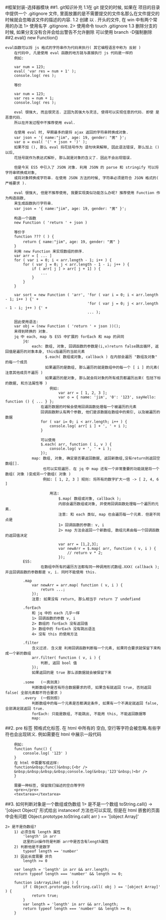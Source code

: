 #框架封装-选择器模块
##1. git知识补充
  	1.1在 git 提交的时候, 如果在 项目的目录中提供一个 .gitignore 文件, 
  	里面放置的是不需要提交的文件名那么在文件提交的时候就会忽略该文件的描述的内容.
	1.2 创建 以 . 开头的文件, 在 win 中有两个常用的办法
		1> 使用名字  .gitignore.
		2> 使用命令 touch .gitignore
	1.3 删除分支的时候, 如果分支没有合并会给出警告不允许删除 可以使用 branch -D强制删除
##2.eval() new Function()

	eval函数可以将 js 格式的字符串作为代码来执行( 其它编程语言中称为 反射 )
        在代码中, 凡是使用 eval 函数的地方就与直接执行 js 代码是一样的
        例如:

        var num = 123;
        eval( 'var res = num + 1' );
        console.log( res );        

        等价

        var num = 123;
        var res = num + 1; 
        console.log( res );        

        eval 很强大, 而且很灵活. 正因为其强大与灵活, 使得可以实现任意的代码. 即使 是 恶意代码.
        所以在开发过程中不推荐使用 eval.

        在使用 eval 时, 早期最多的是将 ajax 返回的字符串转换成对象.
        var json = '{ name:"jim", age: 19, gender: "男" }';
        var o = eval( '(' + json + ')' );
        如果不加 (), 那么 eval 将花括号作为 语句块来解释, 因此语法错误, 那么加上 () 以后, 
        花括号就作为表达式解析, 那么就是对象的含义了. 因此不会出现错误.

        但是今天 ES5 中引入了 JSON 对象. 利用 JSON 的 parse 和 stringify 可以将字符串转换成对象,
        或将对象转换成字符串. 在使用 JSON 方法的时候, 字符串必须是符合 JSON 格式的( 严格要求 ).

        eval 很强大, 但是不推荐使用, 我要实现类似功能怎么办呢? 推荐使用 Function 作为构造函数,
        来生成函数执行字符串.
        var json = '{ name:"jim", age: 19, gender: "男" }';

        构造一个函数
        new Function ( 'return ' + json )

        等价于
        function ??? ( ) {
            return { name:"jim", age: 19, gender: "男" }
        }
        利用 new Function 来实现数组的排序.
        var arr = [ ... ]
        for ( var i = 0; i < arr.length - 1; i++ ) {
            for ( var j = 0; j < arr.length - 1 - i; j++ ) {
                if ( arr[ j ] > arr[ j + 1] ) {
                    ...
                }
            }
        }

        var sort = new Function ( 'arr', 'for ( var i = 0; i < arr.length - 1; i++ ) {' +
                                         'for ( var j = 0; j < arr.length - 1 - i; j++ ) {' + 
                                         ... );

        因此使用语法:
        var obj = (new Function ( 'return ' + json ))();
        来得到转换的 对象.
        jq 中 each, map 与 ES5 中扩展的 forEach 和 map 的异同
	        jq:
		        each: 数组, 对象, 回调函数的参数是(i,v)return false跳出循环, 返回值是遍历的对象本身, this指遍历的当前元素 
		        	  $.each( 数组或对象, callback ) 在内部会遍历 "数组及对象" 的每一个成员
	                  如果遍历的是数组, 那么遍历的就是数组中的每一个 [ i ] 的元素( 注意其他成员不遍历 )
	                  如果遍历的是对象, 那么就会将对象的所有成员都遍历出来( 包括下标的数据, 和方法属性等 )
	                    例如:
	                        var arr = [ 1, 2, 3 ];
	                        var o = { name: 'jim', '0': '123', sayHello: function () { ... } };
	            	在遍历数据的时候会使用回调函数处理每一个被遍历的元素
	                回调函数默认有两个参数, 他们是该数据在数组中的索引, 以及被遍历的数据
		            for ( var i= 0; i < arr.length; i++ ) {
		                console.log( arr[ i ] + ', ' + i );
		            }

		            可以使用
		            $.each( arr, function ( i, v ) {
		                console.log( v + ', ' + i );
		            });
		        map: 数组, 对象, 确定是否要返回数据, 返回新数组,没有return则返回空数组[].
		        	 也可以实现遍历. 在 jq 中 map 还有一个非常重要的功能就是将一个数组( 对象 )变成另一个数组( 对象 )
            		 例如: [ 1, 2, 3 ] 规则: 将所有的数字扩大一倍 -> [ 2, 4, 6 ]

			            用法:
			                $.map( 数组或对象, callback );
			                内部会遍历数组或对象, 并使用回调函数处理每一个遍历的元素. 
			                注意: 和 each 类似, map 也会遍历每一个元素. 但是不同点是
			                1> 回调函数的参数: v, i
			                2> map 方法会返回一个新数组, 数组元素由每一个回调函数的返回值决定

			                var arr = [1,2,3];
			                var newArr = $.map( arr, function ( v, i ) {
			                    // return v * 2;
			                });
	        ES5:
		        	在数组中所有的遍历方法都有同一种调用形式数组.XXX( callback );并且回调函数的参数都是 v, i. 同时不能使用 this.

	        .map
	            var newArr = arr.map( function ( v, i ) {
	                return ...;
	            });
	            注意: 如果没有 return, 那么相当于 return 了 undefiend

	        .forEach
	            和 jq 中的 each 几乎一样
	            1> 回调函数的参数 v, i
	            2> 数组的 forEach 没有返回值
	            3> 数组中的 forEach 没有跳出语法
	            4> 没有 this 的使用方法

	        .filter
	            含义过滤. 含义是 利用回调函数判断每一个元素, 如果符合要求就保留下来构成一个新的数组
	            arr.filter( function ( v, i ) {
	                判断, 返回 bool 值
	            });
	            如果返回的是 true 那么该数据就会被保留下来

	        .some   (一真则真)
	            判断数组中是否有符合数据要求的项, 如果含有就返回 true, 否则返回 false( 全部元素都不符合要求 )
	        .every  (一假则假)	
	            判断数组中的每一个元素是否都满足条件, 如果有一个不满足就返回 false, 全部满足就返回 true.
	            forEach: 只能是数组, 不能跳出, 不能用 this, 不能返回数据等
	            map: 
	    
##2. pre 标签
预格式化标签. 在 html 中所有的 空白, 空行等字符会被忽略.有些字符也会出现转义. 例如需要在 html 中展示一段代码
        
        例如:
        function func() {
            console.log( '123' )
        }
        在 html 中需要写成这样:
        function&nbsp;func()&nbsp;{<br />
        &nbsp;&nbsp;&nbsp;&nbsp;console.log(&nbsp;'123'&nbsp;)<br />
        }

        需要一种标签, 保留我们描述的空白等字符
        <pre></pre>
        <textarea></textarea>
##3. 如何判断对象是一个数组或伪数组
	1> 是不是一个数组
        toString.call() -> '[object Object]' 形式给出
        instanceof 方法也可以实现, 但是在 html 嵌套的页面中会有问题
        Object.prototype.toString.call( arr ) == '[object Array]'
    
    2> 是不是伪数组?
        1) 必须含有 length 属性
            'length' in arr
            这里的in操作符是判断 arr中是否含有length属性
        2) 判断他是不是数字
            typeof length == 'number'
        3) 因此长度需要 非负
            length >= 0
        
        var length = 'length' in arr && arr.length;
        return typeof length === 'number' && length >= 0;

	    function isArrayLike( obj ) {
	        if ( Object.prototype.toString.call( obj ) == '[object Array]' ) {
	            return true;
	        }
	        var length = 'length' in arr && arr.length;
	        return typeof length === 'number' && length >= 0;
	    }
